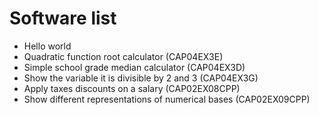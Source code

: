 # Software list

 - Hello world
 - Quadratic function root calculator (CAP04EX3E)
 - Simple school grade median calculator (CAP04EX3D)
 - Show the variable it is divisible by 2 and 3 (CAP04EX3G)
 - Apply taxes discounts on a salary (CAP02EX08CPP)
 - Show different representations of numerical bases (CAP02EX09CPP)
